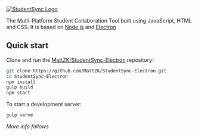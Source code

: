 [![StudentSync Logo](http://mattwill.be/projects/StudentSync/studentsync-logo-github.svg)](https://mattwill.be/projects/StudentSync)

The Multi-Platform Student Collaboration Tool built
using JavaScript, HTML and CSS. It is based on [Node.js](https://nodejs.org/) and
[Electron](https://electronjs.org)

## Quick start

Clone and run the
[MattZK/StudentSync-Electron](https://github.com/MattZK/StudentSync-Electron.git)
repository:

```sh
git clone https://github.com/MattZK/StudentSync-Electron.git
cd StudentSync-Electron
npm install
gulp build
npm start
```

To start a development server:

```sh
gulp serve
```

*More info follows*